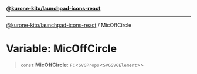 [**@kurone-kito/launchpad-icons-react**](../README.md)

***

[@kurone-kito/launchpad-icons-react](../globals.md) / MicOffCircle

# Variable: MicOffCircle

> `const` **MicOffCircle**: `FC`\<`SVGProps`\<`SVGSVGElement`\>\>
